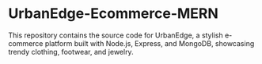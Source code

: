 # UrbanEdge-Ecommerce-MERN
This repository contains the source code for UrbanEdge, a stylish e-commerce platform built with Node.js, Express, and MongoDB, showcasing trendy clothing, footwear, and jewelry.
